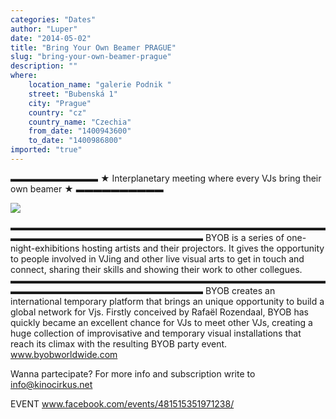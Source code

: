 ```yaml
---
categories: "Dates"
author: "Luper"
date: "2014-05-02"
title: "Bring Your Own Beamer PRAGUE"
slug: "bring-your-own-beamer-prague"
description: ""
where: 
    location_name: "galerie Podnik "
    street: "Bubenská 1"
    city: "Prague"
    country: "cz"
    country_name: "Czechia"
    from_date: "1400943600"
    to_date: "1400986800"
imported: "true"
---
```



▬▬▬▬▬▬▬▬▬▬ ★ Interplanetary meeting where every VJs bring their own beamer ★ ▬▬▬▬▬▬▬▬▬▬

![](COVER%20date.png) 


▬▬▬▬▬▬▬▬▬▬▬▬▬▬▬▬▬▬▬▬▬▬▬▬▬▬▬▬▬▬▬▬▬▬▬▬▬▬▬▬▬▬▬▬▬▬▬▬▬▬▬▬▬▬▬▬▬▬
BYOB is a series of one-night-exhibitions hosting artists and their projectors. It gives the opportunity to people involved in VJing and other live visual arts to get in touch and connect, sharing their skills and showing their work to other collegues. 
▬▬▬▬▬▬▬▬▬▬▬▬▬▬▬▬▬▬▬▬▬▬▬▬▬▬▬▬▬▬▬▬▬▬▬▬▬▬▬▬▬▬▬▬▬▬▬▬▬▬▬▬▬▬▬▬▬▬
BYOB creates an international temporary platform that brings an unique opportunity to build a global network for Vjs. Firstly conceived by Rafaël Rozendaal, BYOB has quickly became an excellent chance for VJs to meet other VJs, creating a huge collection of improvisative and temporary visual installations that reach its climax with the resulting BYOB party event. www.byobworldwide.com 

Wanna partecipate? For more info and subscription write to info@kinocirkus.net

EVENT www.facebook.com/events/481515351971238/